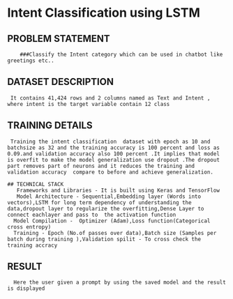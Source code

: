 # Intent Classification using LSTM
   ## PROBLEM STATEMENT
        ###Classify the Intent category which can be used in chatbot like greetings etc..
   ## DATASET DESCRIPTION
     It contains 41,424 rows and 2 columns named as Text and Intent , where intent is the target variable contain 12 class 

   ## TRAINING DETAILS
     Training the intent classification  dataset with epoch as 10 and batchsize as 32 and the training accuracy is 100 percent and loss as 0.09.and validation accuracy also 100 percent .It implies that model is overfit to make the model generalization use dropout .The dropout part removes part of neurons and it reduces the training and validation accuracy  compare to before and achieve generalization.

    ## TECHNICAL STACK
       Frameworks and Libraries - It is built using Keras and TensorFlow
       Model Architecture - Sequential,Embedding layer (Words into vectors),LSTM for long term dependency of understanding the data,dropout layer to regularize the overfitting,Dense Layer to connect eachlayer and pass to  the activation function  
      Model Compilation -  Optimizer (Adam),Loss function(Categorical cross entropy) 
      Training - Epoch (No.of passes over data),Batch size (Samples per batch during training ),Validation spilit - To cross check the training accracy

   ## RESULT 
      Here the user given a prompt by using the saved model and the result is displayed
